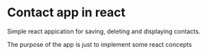 # Contact app in react
Simple react appication for saving, deleting and displaying contacts.

The purpose of the app is just to implement some react concepts